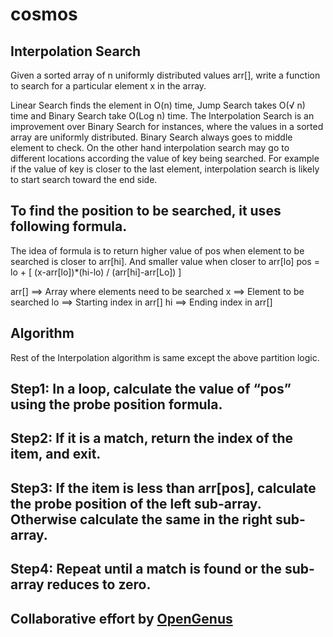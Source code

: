 # cosmos

## Interpolation Search

Given a sorted array of n uniformly distributed values arr[], write a function to search for a particular element x in the array.

Linear Search finds the element in O(n) time, Jump Search takes O(√ n) time and Binary Search take O(Log n) time.
The Interpolation Search is an improvement over Binary Search for instances, where the values in a sorted array are uniformly distributed. Binary Search always goes to middle element to check. On the other hand interpolation search may go to different locations according the value of key being searched. For example if the value of key is closer to the last element, interpolation search is likely to start search toward the end side.

## To find the position to be searched, it uses following formula.

 The idea of formula is to return higher value of pos
 when element to be searched is closer to arr[hi]. And
 smaller value when closer to arr[lo]
pos = lo + [ (x-arr[lo])*(hi-lo) / (arr[hi]-arr[Lo]) ]

arr[] ==> Array where elements need to be searched
x     ==> Element to be searched
lo    ==> Starting index in arr[]
hi    ==> Ending index in arr[]

## Algorithm
Rest of the Interpolation algorithm is same except the above partition logic.

## Step1: In a loop, calculate the value of “pos” using the probe position formula.
## Step2: If it is a match, return the index of the item, and exit.
## Step3: If the item is less than arr[pos], calculate the probe position of the left sub-array. Otherwise calculate the same in the right sub-array.
## Step4: Repeat until a match is found or the sub-array reduces to zero.

## Collaborative effort by [OpenGenus](https://github.com/opengenus)
